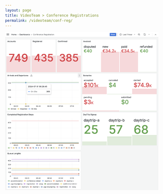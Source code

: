 ```yaml
---
layout: page
title: VideoTeam > Conference Registrations
permalink: /videoteam/conf-reg/
---
```


<img class="screenshot" src="/assets/images/dc24-videoteam-03-conf-reg.png" />
